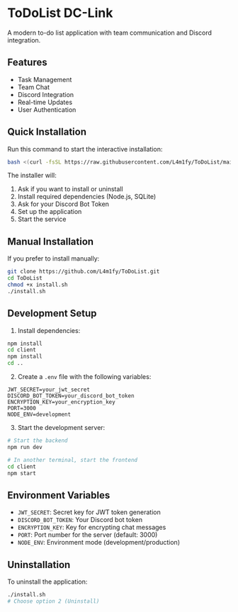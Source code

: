 # ToDoList DC-Link

A modern to-do list application with team communication and Discord integration.

## Features

- Task Management
- Team Chat
- Discord Integration
- Real-time Updates
- User Authentication

## Quick Installation

Run this command to start the interactive installation:

```bash
bash <(curl -fsSL https://raw.githubusercontent.com/L4m1fy/ToDoList/main/install-remote.sh)
```

The installer will:
1. Ask if you want to install or uninstall
2. Install required dependencies (Node.js, SQLite)
3. Ask for your Discord Bot Token
4. Set up the application
5. Start the service

## Manual Installation

If you prefer to install manually:

```bash
git clone https://github.com/L4m1fy/ToDoList.git
cd ToDoList
chmod +x install.sh
./install.sh
```

## Development Setup

1. Install dependencies:
```bash
npm install
cd client
npm install
cd ..
```

2. Create a `.env` file with the following variables:
```
JWT_SECRET=your_jwt_secret
DISCORD_BOT_TOKEN=your_discord_bot_token
ENCRYPTION_KEY=your_encryption_key
PORT=3000
NODE_ENV=development
```

3. Start the development server:
```bash
# Start the backend
npm run dev

# In another terminal, start the frontend
cd client
npm start
```

## Environment Variables

- `JWT_SECRET`: Secret key for JWT token generation
- `DISCORD_BOT_TOKEN`: Your Discord bot token
- `ENCRYPTION_KEY`: Key for encrypting chat messages
- `PORT`: Port number for the server (default: 3000)
- `NODE_ENV`: Environment mode (development/production)

## Uninstallation

To uninstall the application:

```bash
./install.sh
# Choose option 2 (Uninstall)
```
